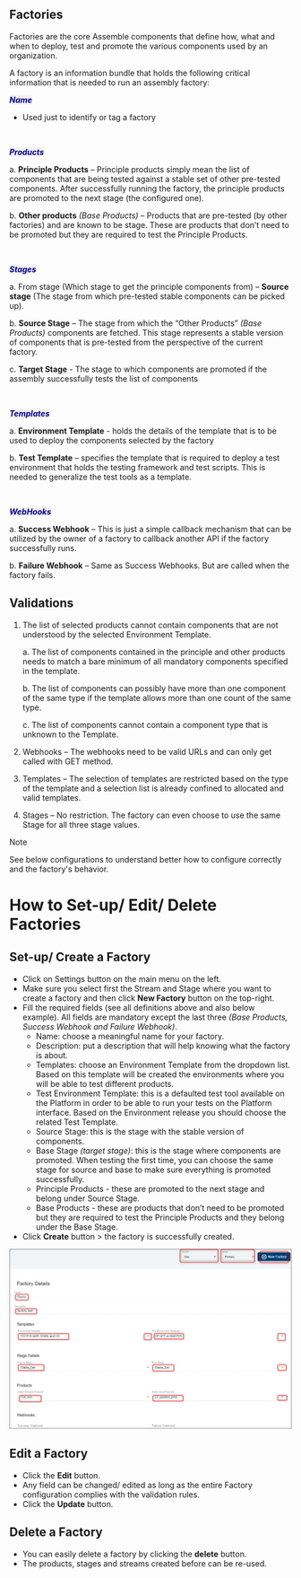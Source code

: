 
## Factories ##

Factories are the core Assemble components that define how, what and when to deploy, test and promote the various components used by an organization. 

A factory is an information bundle that holds the following critical information that is needed to run an assembly factory:


*<span style="background-color: #f4f1ef;color: DarkBlue;"><b>Name</b></span>* &nbsp;

- Used just to identify or tag a factory

<br>

*<span style="background-color: #f4f1ef;color: DarkBlue;"><b>Products</b></span>* &nbsp;

a. **Principle Products** – Principle products simply mean the list of components that are being tested against a stable set of other pre-tested components. After successfully running the factory, the principle products are promoted to the next stage (the configured one).

b. **Other products** *(Base Products)* – Products that are pre-tested (by other factories) and are known to be stage.  These are products that don’t need to be promoted but they are required to test the Principle Products.

<br>

*<span style="background-color: #f4f1ef;color: DarkBlue;"><b>Stages</b></span>* &nbsp;

a. From stage (Which stage to get the principle components from) – **Source stage** (The stage from which pre-tested stable components can be picked up).

b. **Source Stage** – The stage from which the “Other Products” *(Base Products)* components are fetched. This stage represents a stable version of components that is pre-tested from the perspective of the current factory.

c. **Target Stage** - The stage to which components are promoted if the assembly successfully tests the list of components

<br>

*<span style="background-color: #f4f1ef;color: DarkBlue;"><b>Templates</b></span>* &nbsp;

a. **Environment Template** - holds the details of the template that is to be used to deploy the components selected by the factory

b. **Test Template** – specifies the template that is required to deploy a test environment that holds the testing framework and test scripts. This is needed to generalize the test tools as a template.

<br>

*<span style="background-color: #f4f1ef;color: DarkBlue;"><b>WebHooks</b></span>* &nbsp;

a. **Success Webhook** – This is just a simple callback mechanism that can be utilized by the owner of a factory to callback another API if the factory successfully runs.

b. **Failure Webhook** – Same as Success Webhooks. But are called when the factory fails.

## Validations ##

1. The list of selected products cannot contain components that are not understood by the selected Environment Template. 

    a. The list of components contained in the principle and other products needs to match a bare minimum of all mandatory components specified in the template.

    b. The list of components can possibly have more than one component of the same type if the template allows more than one count of the same type.

    c. The list of components cannot contain a component type that is unknown to the Template.

2. Webhooks – The webhooks need to be valid URLs and can only get called with GET method.

3. Templates – The selection of templates are restricted based on the type of the template and a selection list is already confined to allocated and valid templates.

4. Stages – No restriction. The factory can even choose to use the same Stage for all three stage values.


> [!Note]
> See below configurations to understand better how to configure correctly and the factory's behavior.

# How to Set-up/ Edit/ Delete Factories 

## Set-up/ Create a Factory ##

- Click on Settings button on the main menu on the left.
- Make sure you select first the Stream and Stage where you want to create a factory and then click **New Factory** button on the top-right.
- Fill the required fields (see all definitions above and also below example). All fields are mandatory except the last three *(Base Products, Success Webhook and Failure Webhook)*. 
    - Name: choose a meaningful name for your factory.
    - Description: put a description that will help knowing what the factory is about.
    - Templates: choose an Environment Template from the dropdown list. Based on this template will be created the environments where you will be able to test different products.
    - Test Environment Template: this is a defaulted test tool available on the Platform in order to be able to run your tests on the Platform interface. Based on the Environment release you should choose the related Test Template.
    - Source Stage: this is the stage with the stable version of components. 
    - Base Stage *(target stage)*: this is the stage where components are promoted. When testing the first time, you can choose the same stage for source and base to make sure everything is promoted successfully.
    - Principle Products - these are promoted to the next stage and belong under Source Stage.
    - Base Products - these are products that don’t need to be promoted but they are required to test the Principle Products and they belong under the Base Stage.
- Click **Create** button > the factory is successfully created. 


![](./images/factory-create.png)

## Edit a Factory ##

- Click the **Edit** button.
- Any field can be changed/ edited as long as the entire Factory configuration complies with the validation rules.
- Click the **Update** button.


## Delete a Factory ##

- You can easily delete a factory by clicking the **delete** button.
- The products, stages and streams created before can be re-used.


